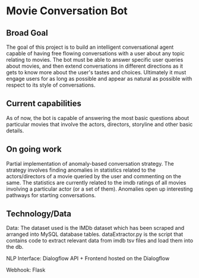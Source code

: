 # Movie Conversation Bot

## Broad Goal
The goal of this project is to build an intelligent conversational agent capable of having free flowing conversations with a user about any topic relating to movies. The bot must be able to answer specific user queries about movies, and then extend conversations in different directions as it gets to know more about the user's tastes and choices. Ultimately it must engage users for as long as possible and appear as natural as possible with respect to its style of conversations. 

## Current capabilities
As of now, the bot is capable of answering the most basic questions about particular movies that involve the actors, directors, storyline and other basic details. 

## On going work
Partial implementation of anomaly-based conversation strategy. The strategy involves finding anomalies in statistics related to the actors/directors of a movie queried by the user and commenting on the same. The statistics are currently related to the imdb ratings of all movies involving a particular actor (or a set of them). Anomalies open up interesting pathways for starting conversations. 

## Technology/Data
Data: The dataset used is the IMDb dataset which has been scraped and arranged into MySQL database tables. dataExtractor.py is the script that contains code to extract relevant data from imdb tsv files and load them into the db.

NLP Interface: Dialogflow API + Frontend hosted on the Dialogflow 

Webhook: Flask